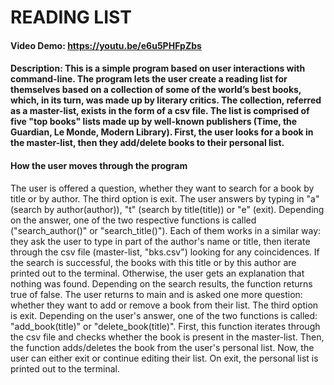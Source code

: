 # READING LIST
#### Video Demo:  https://youtu.be/e6u5PHFpZbs
#### Description: This is a simple program based on user interactions with command-line. The program lets the user create a reading list for themselves based on a collection of some of the world’s best books, which, in its turn, was made up by literary critics. The collection, referred as a master-list, exists in the form of a csv file. The list is comprised of five "top books" lists made up by well-known publishers (Time, the Guardian, Le Monde, Modern Library). First, the user looks for a book in the master-list, then they add/delete books to their personal list.
#### How the user moves through the program
The user is offered a question, whether they want to search for a book by title or by author. The third option is exit. The user answers by typing in "a" (search by author(author)), "t" (search by title(title)) or "e" (exit).
Depending on the answer, one of the two respective functions is called ("search_author()" or "search_title()"). Each of them works in a similar way: they ask the user to type in part of the author's name or title, then iterate through the csv file (master-list, "bks.csv") looking for any coincidences. If the search is successful, the books with this title or by this author are printed out to the terminal. Otherwise, the user gets an explanation that nothing was found. Depending on the search results, the function returns true of false.
The user returns to main and is asked one more question: whether they want to add or remove a book from their list. The third option is exit. Depending on the user's answer, one of the two functions is called: "add_book(title)" or "delete_book(title)". First, this function iterates through the csv file and checks whether the book is present in the master-list. Then, the function adds/deletes the book from the user's personal list.
Now, the user can either exit or continue editing their list.
On exit, the personal list is printed out to the terminal.
